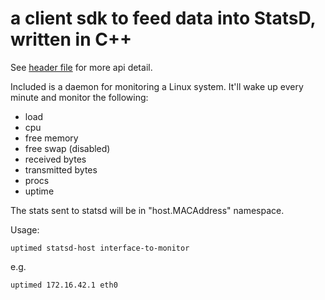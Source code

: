 # a client sdk to feed data into StatsD, written in C++
See [header file](src/statsd_client.h) for more api detail.


Included is a daemon for monitoring a Linux system.
It'll wake up every minute and monitor the following:

* load
* cpu
* free memory
* free swap (disabled)
* received bytes
* transmitted bytes
* procs
* uptime

The stats sent to statsd will be in "host.MACAddress" namespace.

Usage:

    uptimed statsd-host interface-to-monitor

e.g.

    uptimed 172.16.42.1 eth0
